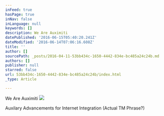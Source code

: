 ```yaml
---
inFeed: true
hasPage: true
inNav: false
inLanguage: null
keywords: []
description: We Are Auximiti
datePublished: '2016-06-15T05:40:20.241Z'
dateModified: '2016-06-14T07:06:16.608Z'
title: ''
author: []
sourcePath: _posts/2016-04-11-53bb434c-1650-4442-834e-bc485a24c24b.md
authors: []
publisher: null
starred: false
url: 53bb434c-1650-4442-834e-bc485a24c24b/index.html
_type: Article

---
```

We Are Auximiti
![](https://the-grid-user-content.s3-us-west-2.amazonaws.com/56e0c3ca-43fe-43fa-8804-dbdc877c1d77.png)

Auxilary Advancements for Internet Integration (Actual TM Phrase?)